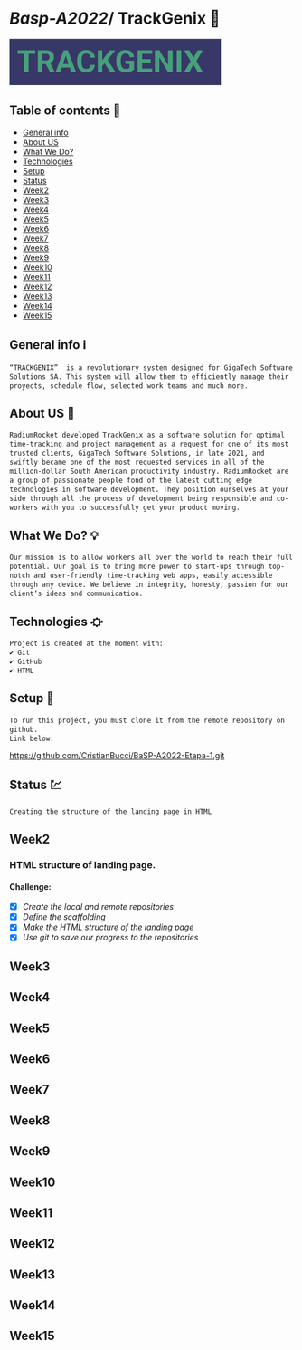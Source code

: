# *Basp-A2022*/ TrackGenix 🚀
![enter image description here](https://raw.githubusercontent.com/CristianBucci/BaSP-A2022-Etapa-1/2a065bc7d2b47b5e2ff9c1c40d69a00809193fea/Semana-02/assets/img/trackgenix.png)
## Table of contents 📝
  - [General info](#general-info)
  - [About US](#about-us)
  - [What We Do?](#what-we-do)
  - [Technologies](#technologies)
  - [Setup](#setup)
  - [Status](#status)
  - [Week2](#week2)
  - [Week3](#week3)
  - [Week4](#week4)
  - [Week5](#week5)
  - [Week6](#week6)
  - [Week7](#week7)
  - [Week8](#week8)
  - [Week9](#week9)
  - [Week10](#week10)
  - [Week11](#week11)
  - [Week12](#week12)
  - [Week13](#week13)
  - [Week14](#week14)
  - [Week15](#week15)

## General info ℹ️
```
“TRACKGENIX”  is a revolutionary system designed for GigaTech Software Solutions SA. This system will allow them to efficiently manage their proyects, schedule flow, selected work teams and much more.
```
## About US 👥
```
RadiumRocket developed TrackGenix as a software solution for optimal time-tracking and project management as a request for one of its most trusted clients, GigaTech Software Solutions, in late 2021, and swiftly became one of the most requested services in all of the million-dollar South American productivity industry. RadiumRocket are a group of passionate people fond of the latest cutting edge technologies in software development. They position ourselves at your side through all the process of development being responsible and co-workers with you to successfully get your product moving.
```
## What We Do? 💡
```
Our mission is to allow workers all over the world to reach their full potential. Our goal is to bring more power to start-ups through top-notch and user-friendly time-tracking web apps, easily accessible through any device. We believe in integrity, honesty, passion for our client’s ideas and communication.
```
## Technologies ⛮
```
Project is created at the moment with:
✔️ Git
✔️ GitHub
✔️ HTML
```
## Setup 🔧
```
To run this project, you must clone it from the remote repository on github.
Link below: 
```
https://github.com/CristianBucci/BaSP-A2022-Etapa-1.git
## Status 💹
```
Creating the structure of the landing page in HTML
```
## Week2
### HTML structure of landing page.  
#### Challenge:
 - [x] *Create the local and remote repositories*
 - [x] *Define the scaffolding*
 - [x] *Make the HTML structure of the landing page*
 - [x] *Use git to save our progress to the repositories* 
## Week3
## Week4
## Week5
## Week6
## Week7
## Week8
## Week9
## Week10
## Week11
## Week12
## Week13
## Week14
## Week15